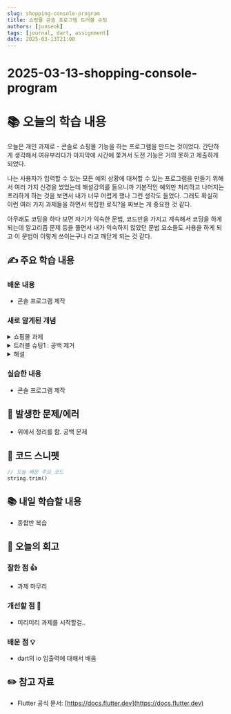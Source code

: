 ```yaml
---
slug: shopping-console-program
title: 쇼핑몰 콘솔 프로그램 트러블 슈팅
authors: [junseok]
tags: [journal, dart, assignment]
date: 2025-03-13T21:00
---
```


# 2025-03-13-shopping-console-program

# 📚 오늘의 학습 내용

오늘은 개인 과제로 - 콘솔로 쇼핑몰 기능을 하는 프로그램을 만드는 것이었다. 간단하게 생각해서 여유부리다가 마지막에 시간에 쫓겨서 도전 기능은 거의 못하고 제출하게 되었다.

나는 사용자가 입력할 수 있는 모든 예외 상황에 대처할 수 있는 프로그램을 만들기 위해서 여러 가지 신경을 썼었는데 해설강의를 들으니까 기본적인 예외만 처리하고 나머지는 프리하게 하는 것을 보면서 내가 너무 어렵게 했나 그런 생각도 들었다. 그래도 확실히 이런 여러 가지 과제들을 하면서 복잡한 로직?을 짜보는 게 중요한 것 같다.

아무래도 코딩을 하다 보면 자기가 익숙한 문법, 코드만을 가지고 계속해서 코딩을 하게 되는데 알고리즘 문제 등을 풀면서 내가 익숙하지 않았던 문법 요소들도 사용을 하게 되고 이 문법이 이렇게 쓰이는구나 라고 깨닫게 되는 것 같다.

## ✍️ 주요 학습 내용

### 배운 내용

- 콘솔 프로그램 제작

### 새로 알게된 개념

<details>
<summary>쇼핑몰 과제</summary>
<div markdown="1">

`tryParse()`

- 성공시 정수 변환 → 실패시 `null` 반환
- ?? 연산자로 0을 반환 처리 가능

</div>
</details>

<details>
<summary>트러블 슈팅1 : 공백 제거 </summary>
<div markdown="1">

```dart
void addToCart(String productName, int number) {
    Product addedProduct =
        products.where((product) {
          print('product.name: ${product.name} productName: $productName');
          print('== ${product.name == productName}');
          return product.name == productName;
        }).first;
    cart.add(addedProduct);
    totalPrice += addedProduct.price * number;
    print(
      '----------------------------------------------------------------------------------------',
    );
    print('장바구니에 상품이 담겼어요!');
  }

// error message
수량 : 2
Unhandled exception:
Bad state: No element
#0      Iterable.first (dart:core/iterable.dart:645:7)
#1      ShoppingMall.addToCart (file:///Users/junseokyang/Desktop/project/flutter/assignment/consoleShoppingMall/consoleShoppingMall.dart:29:66)
#2      main (file:///Users/junseokyang/Desktop/project/flutter/assignment/consoleShoppingMall/consoleShoppingMall.dart:139:24)
#3      _delayEntrypointInvocation.<anonymous closure> (dart:isolate-patch/isolate_patch.dart:315:19)
#4      _RawReceivePort._handleMessage (dart:isolate-patch/isolate_patch.dart:194:12)
```

```dart
product.name: 셔츠 productName: 반바지
== false
product.name: 원피스 productName: 반바지
== false
product.name: 반팔티 productName: 반바지
== false
product.name: 반바지 productName: 반바지
== false
```

- 장바구니에 상품을 담기 위해서 수량을 입력하면 에러가 나왔다.
- 원인은 입력한 상품명과 동일한 상품명을 갖고 있는 요소들을 배열로 만들어야 되는데 동일한 상품명이 없어서 빈 배열을 where 을 통해서 반환하게 되고 거기서 first 를 사용해서 첫 번째 요소를 받으려고 하니까 오류가 생겼다.
- 분명히 상품명을 동일하게 입력했는데도 오류가 나오니까 where 문에 `print` 를 추가해서 값을 비교했다.
- 그랬더니 입력을 할 때 양말[공백] 이런 식으로 뒤나 앞에 공백이 있으면 양말과는 일치하지 않는다고 나와서 where 에서 빈 배열을 반환하게 되는 오류였다.
- 그래서 `addToCart()` 매개변수로 보내기 전에 `productName.trim()` 이렇게 `trim()` 을 사용해 양 옆 공백을 제거해 줌으로써 문제가 해결이 되었다.

</div>
</details>

<details>
<summary>해설</summary>
<div markdown="1">

`stdin.readLineSync();` → `String?` 을 반환함

`import ‘dart:io’;`

- 입출력을 담당하는 라이브러리
- `std` → standard의 준말
- `in` → input

`stdin.readLineSync();` : 입력요청

`stdout.write(’상품명 : ‘);` 글자 출력

No Element → Exception 처리

→ `try & catch`

`switch`

`default:` → 옵션에 없는 값이 나왔을 때

```dart
List<Map> cart = [];
cart.add({"product" : currentProduct, "count" : count})
cartItem['product'].name
```

</div>
</details>

### 실습한 내용

- 콘솔 프로그램 제작

## 🚨 발생한 문제/에러

- 위에서 정리를 함. 공백 문제

## 📝 코드 스니펫

```dart
// 오늘 배운 주요 코드
string.trim()
```

## 📚 내일 학습할 내용

- 종합반 복습

## 💭 오늘의 회고

### 잘한 점 👍

- 과제 마무리

### 개선할 점 🔨

- 미리미리 과제를 시작할걸..

### 배운 점 💡

- dart의 io 입출력에 대해서 배움

## ✏️ 참고 자료

- Flutter 공식 문서: [https://docs.flutter.dev](https://docs.flutter.dev)
